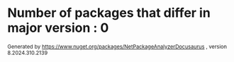 
# Number of packages that differ in major version : 0

<small>Generated  by https://www.nuget.org/packages/NetPackageAnalyzerDocusaurus , version 8.2024.310.2139</small>
